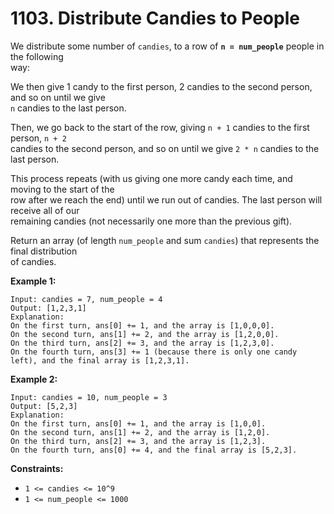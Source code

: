 # 1103. Distribute Candies to People

We distribute some number of `candies`, to a row of **`n = num_people`** people in the following  
way:

We then give 1 candy to the first person, 2 candies to the second person, and so on until we give  
`n` candies to the last person.

Then, we go back to the start of the row, giving `n + 1` candies to the first person, `n + 2`  
candies to the second person, and so on until we give `2 * n` candies to the last person.

This process repeats (with us giving one more candy each time, and moving to the start of the  
row after we reach the end) until we run out of candies.  The last person will receive all of our  
remaining candies (not necessarily one more than the previous gift).

Return an array (of length `num_people` and sum `candies`) that represents the final distribution  
of candies.

**Example 1:**

    Input: candies = 7, num_people = 4
    Output: [1,2,3,1]
    Explanation:
    On the first turn, ans[0] += 1, and the array is [1,0,0,0].
    On the second turn, ans[1] += 2, and the array is [1,2,0,0].
    On the third turn, ans[2] += 3, and the array is [1,2,3,0].
    On the fourth turn, ans[3] += 1 (because there is only one candy left), and the final array is [1,2,3,1].

**Example 2:**

    Input: candies = 10, num_people = 3
    Output: [5,2,3]
    Explanation: 
    On the first turn, ans[0] += 1, and the array is [1,0,0].
    On the second turn, ans[1] += 2, and the array is [1,2,0].
    On the third turn, ans[2] += 3, and the array is [1,2,3].
    On the fourth turn, ans[0] += 4, and the final array is [5,2,3].

**Constraints:**

- `1 <= candies <= 10^9`
- `1 <= num_people <= 1000`
